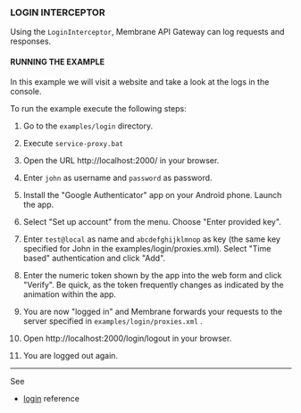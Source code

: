 ### LOGIN INTERCEPTOR

Using the `LoginInterceptor`, Membrane API Gateway can log requests and responses.


#### RUNNING THE EXAMPLE

In this example we will visit a website and take a look at the logs in the console. 

To run the example execute the following steps:

1. Go to the `examples/login` directory.

2. Execute `service-proxy.bat`

3. Open the URL http://localhost:2000/ in your browser.

4. Enter `john` as username and `password` as password.

5. Install the "Google Authenticator" app on your Android phone. Launch the app.

6. Select "Set up account" from the menu. Choose "Enter provided key".

7. Enter `test@local` as name and `abcdefghijklmnop` as key (the same key specified
   for John in the examples/login/proxies.xml). Select "Time based" authentication and click "Add".
   
8. Enter the numeric token shown by the app into the web form and click "Verify". Be
   quick, as the token frequently changes as indicated by the animation within the app.

9. You are now "logged in" and Membrane forwards your requests to the server specified
   in `examples/login/proxies.xml` .
   
10. Open http://localhost:2000/login/logout in your browser.

11. You are logged out again.

--- 
See
- [login](https://membrane-soa.org/api-gateway-doc/current/configuration/reference/login.htm) reference